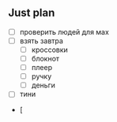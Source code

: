 ## Just plan
- [ ] проверить людей для мах
- [ ] взять завтра
	- [ ] кроссовки 
	- [ ] блокнот
	- [ ] плеер
	- [ ] ручку
	- [ ] деньги
- [ ] тини
- [
